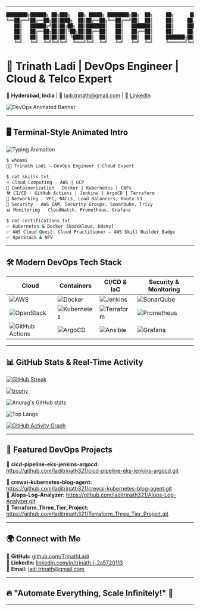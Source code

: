 

---

```bash
████████╗██████╗ ██╗███╗   ██╗ █████╗ ████████╗██╗  ██╗     ██╗      █████╗ ██████╗ ██╗
╚══██╔══╝██╔══██╗██║████╗  ██║██╔══██╗╚══██╔══╝██║  ██║     ██║     ██╔══██╗██╔══██╗██║
   ██║   ██████╔╝██║██╔██╗ ██║███████║   ██║   ███████║     ██║     ███████║██║  ██║██║
   ██║   ██╔══██╗██║██║╚██╗██║██╔══██║   ██║   ██╔══██║     ██║     ██╔══██║██║  ██║██║
   ██║   ██║  ██║██║██║ ╚████║██║  ██║   ██║   ██║  ██║     ███████╗██║  ██║██████╔╝██║
   ╚═╝   ╚═╝  ╚═╝╚═╝╚═╝  ╚═══╝╚═╝  ╚═╝   ╚═╝   ╚═╝  ╚═╝     ╚══════╝╚═╝  ╚═╝╚═════╝ ╚═╝
```

# 🌙 **Trinath Ladi | DevOps Engineer | Cloud & Telco Expert**
📍 **Hyderabad, India** | 📧 [ladi.trinath@gmail.com](mailto:ladi.trinath@gmail.com) | 🔗 [LinkedIn](https://www.linkedin.com/in/trinath-l-2a5720113)

![DevOps Animated Banner](https://github.com/TrinathLadi/TrinathLadi/blob/main/banner.gif)

---

## **🖥️ Terminal-Style Animated Intro**
![Typing Animation](https://readme-typing-svg.herokuapp.com?font=Fira+Code&size=22&pause=1000&color=00FF00&background=000000&width=750&lines=%24+whoami+-+Trinath+Ladi%2C+DevOps+Engineer;%24+cat+skills.txt+-+Cloud+%7C+Containers+%7C+IaC+%7C+CI%2FCD+%7C+Networking;%24+cat+certifications.txt+-+AWS+%7C+Kubernetes+%7C+Docker+%7C+OpenStack)

```bash
$ whoami
👨‍💻 Trinath Ladi – DevOps Engineer | Cloud Expert

$ cat skills.txt
🔥 Cloud Computing - AWS | GCP
🔧 Containerization - Docker | Kubernetes | CNFs
🛠️ CI/CD - GitHub Actions | Jenkins | ArgoCD | Terraform
📡 Networking - VPC, NACLs, Load Balancers, Route 53
🔐 Security - AWS IAM, Security Groups, SonarQube, Trivy
📊 Monitoring - CloudWatch, Prometheus, Grafana

$ cat certifications.txt
✅ Kubernetes & Docker (KodeKloud, Udemy)
✅ AWS Cloud Quest: Cloud Practitioner – AWS Skill Builder Badge
✅ OpenStack & NFV
```

---

## **🛠 Modern DevOps Tech Stack**

| **Cloud** | **Containers** | **CI/CD & IaC** | **Security & Monitoring** |  
|------------|------------------|----------------|--------------------|  
| ![AWS](https://img.shields.io/badge/AWS-232F3E?style=for-the-badge&logo=amazonaws&logoColor=white) | ![Docker](https://img.shields.io/badge/Docker-2496ED?style=for-the-badge&logo=docker&logoColor=white) | ![Jenkins](https://img.shields.io/badge/Jenkins-D24939?style=for-the-badge&logo=jenkins&logoColor=white) | ![SonarQube](https://img.shields.io/badge/SonarQube-4E9BCD?style=for-the-badge&logo=sonarqube&logoColor=white) |  
| ![OpenStack](https://img.shields.io/badge/OpenStack-ED1944?style=for-the-badge&logo=openstack&logoColor=white) | ![Kubernetes](https://img.shields.io/badge/Kubernetes-326CE5?style=for-the-badge&logo=kubernetes&logoColor=white) | ![Terraform](https://img.shields.io/badge/Terraform-623CE4?style=for-the-badge&logo=terraform&logoColor=white) | ![Prometheus](https://img.shields.io/badge/Prometheus-E6522C?style=for-the-badge&logo=prometheus&logoColor=white) |  
| ![GitHub Actions](https://img.shields.io/badge/GitHub%20Actions-2088FF?style=for-the-badge&logo=github-actions&logoColor=white) | ![ArgoCD](https://img.shields.io/badge/ArgoCD-EB5E28?style=for-the-badge&logo=argo&logoColor=white) | ![Ansible](https://img.shields.io/badge/Ansible-EE0000?style=for-the-badge&logo=ansible&logoColor=white) | ![Grafana](https://img.shields.io/badge/Grafana-F46800?style=for-the-badge&logo=grafana&logoColor=white) |

---

## **📊 GitHub Stats & Real-Time Activity**
[![GitHub Streak](https://streak-stats.demolab.com/?user=laditrinath321&theme=dark)](https://git.io/streak-stats)

[![trophy](https://github-profile-trophy.vercel.app/?username=laditrinath321&theme=matrix)](https://github.com/ryo-ma/github-profile-trophy)

![Anurag's GitHub stats](https://github-readme-stats.vercel.app/api?username=laditrinath321&show_icons=true&theme=highcontrast)

![Top Langs](https://github-readme-stats.vercel.app/api/top-langs/?username=laditrinath321&layout=compact&theme=tokyonight)

[![GitHub Activity Graph](https://github-readme-activity-graph.vercel.app/graph?username=laditrinath321&theme=tokyo-night)](https://github.com/Ashutosh00710/github-readme-activity-graph)


---

## **🚀 Featured DevOps Projects**
🔹 **cicd-pipeline-eks-jenkins-argocd:** https://github.com/laditrinath321/cicd-pipeline-eks-jenkins-argocd.git

🔹 **crewai-kubernetes-blog-agent:**  https://github.com/laditrinath321/crewai-kubernetes-blog-agent.git  
🔹 **AIops-Log-Analyzer:**  https://github.com/laditrinath321/AIops-Log-Analyzer.git  
🔹 **Terraform_Three_Tier_Project:**  https://github.com/laditrinath321/Terraform_Three_Tier_Project.git 

---

## **🌍 Connect with Me**
🌟 **GitHub:** [github.com/TrinathLadi](https://github.com/TrinathLadi)  
🔗 **LinkedIn:** [linkedin.com/in/trinath-l-2a5720113](https://www.linkedin.com/in/trinath-l-2a5720113)  
📩 **Email:** [ladi.trinath@gmail.com](mailto:ladi.trinath@gmail.com)  

---

## **🔥 "Automate Everything, Scale Infinitely!" 🚀**  

---

